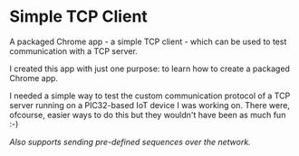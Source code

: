 # Simple TCP Client
A packaged Chrome app - a simple TCP client - which can be used to test communication with a TCP server.

I created this app with just one purpose: to learn how to create a packaged Chrome app.

I needed a simple way to test the custom communication protocol of a TCP server running on a PIC32-based IoT device I was working on. There were, ofcourse, easier ways to do this but they wouldn't have been as much fun :-)

_Also supports sending pre-defined sequences over the network._
